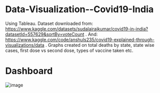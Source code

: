 # Data-Visualization--Covid19-India
Using Tableau.
Dataset downloaded from: https://www.kaggle.com/datasets/sudalairajkumar/covid19-in-india?datasetId=557629&sortBy=voteCount . 
And: https://www.kaggle.com/code/anshuls235/covid19-explained-through-visualizations/data .
Graphs created on total deaths by state, state wise cases, first dose vs second dose, types of vaccine taken etc.

# Dashboard

![image](https://github.com/sahilkadu96/Data-Visualization--Covid19-India/assets/106151994/fa8978e1-de4f-4cf1-aa03-8debc225b34e)
